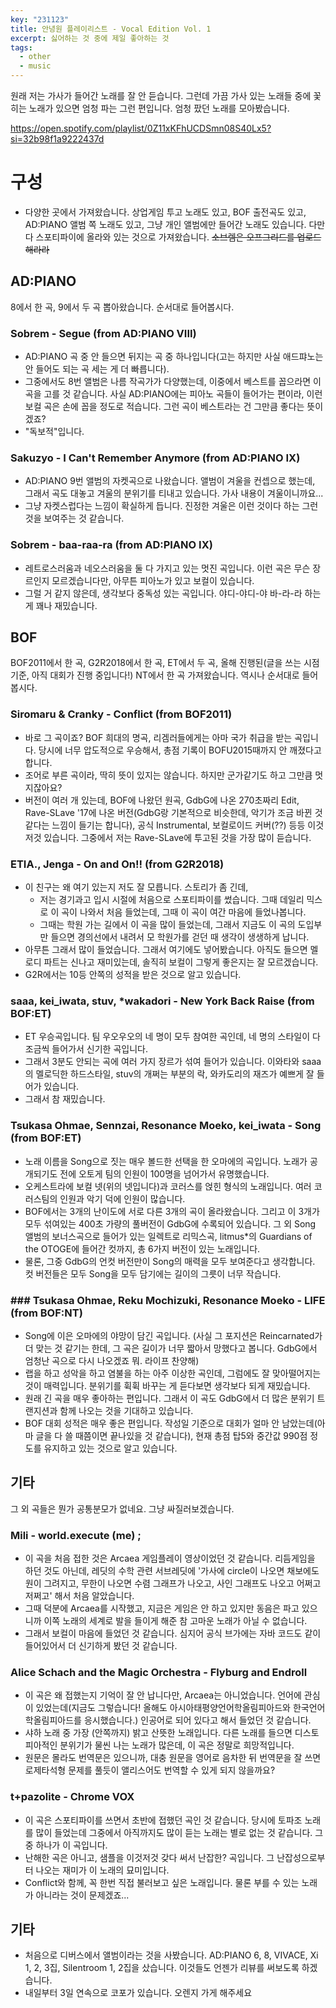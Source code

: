 ```yaml
---
key: "231123"
title: 안녕원 플레이리스트 - Vocal Edition Vol. 1
excerpt: 싫어하는 것 중에 제일 좋아하는 것
tags:
  - other
  - music
---
```

원래 저는 가사가 들어간 노래를 잘 안 듣습니다. 그런데 가끔 가사 있는 노래들 중에 꽃히는 노래가 있으면 엄청 파는 그런 편입니다. 엄청 팠던 노래를 모아봤습니다.

https://open.spotify.com/playlist/0Z11xKFhUCDSmn08S40Lx5?si=32b98f1a9222437d

# 구성
- 다양한 곳에서 가져왔습니다. 상업게임 투고 노래도 있고, BOF 출전곡도 있고, AD:PIANO 앨범 쪽 노래도 있고, 그냥 개인 앨범에만 들어간 노래도 있습니다. 다만 다 스포티파이에 올라와 있는 것으로 가져왔습니다. ~~소브렘은 오프그리드를 업로드해라라~~

## AD:PIANO
8에서 한 곡, 9에서 두 곡 뽑아왔습니다. 순서대로 들어봅시다.

### Sobrem - Segue (from AD:PIANO VIII)
- AD:PIANO 곡 중 안 들으면 뒤지는 곡 중 하나입니다(고는 하지만 사실 애드퍄노는 안 들어도 되는 곡 세는 게 더 빠릅니다).
- 그중에서도 8번 앨범은 나름 작곡가가 다양했는데, 이중에서 베스트를 꼽으라면 이 곡을 고를 것 같습니다. 사실 AD:PIANO에는 피아노 곡들이 들어가는 편이라, 이런 보컬 곡은 손에 꼽을 정도로 적습니다. 그런 곡이 베스트라는 건 그만큼 좋다는 뜻이겠죠?
- "독보적"입니다.

### Sakuzyo - I Can't Remember Anymore (from AD:PIANO IX)
- AD:PIANO 9번 앨범의 자켓곡으로 나왔습니다. 앨범이 겨울을 컨셉으로 했는데, 그래서 곡도 대놓고 겨울의 분위기를 티내고 있습니다. 가사 내용이 겨울이니까요...
- 그냥 자켓스럽다는 느낌이 확실하게 듭니다. 진정한 겨울은 이런 것이다 하는 그런 것을 보여주는 것 같습니다.

### Sobrem - baa-raa-ra (from AD:PIANO IX)
- 레트로스러움과 네오스러움을 둘 다 가지고 있는 멋진 곡입니다. 이런 곡은 무슨 장르인지 모르겠습니다만, 아무튼 피아노가 있고 보컬이 있습니다.
- 그럴 거 같지 않은데, 생각보다 중독성 있는 곡입니다. 야디-야디-야 바-라-라 하는 게 꽤나 재밌습니다.

## BOF
BOF2011에서 한 곡, G2R2018에서 한 곡, ET에서 두 곡, 올해 진행된(글을 쓰는 시점 기준, 아직 대회가 진행 중입니다!) NT에서 한 곡 가져왔습니다. 역시나 순서대로 들어봅시다.

### Siromaru & Cranky - Conflict (from BOF2011)
- 바로 그 곡이죠? BOF 희대의 명곡, 리겜러들에게는 아마 국가 취급을 받는 곡입니다. 당시에 너무 압도적으로 우승해서, 총점 기록이 BOFU2015때까지 안 깨졌다고 합니다.
- 조어로 부른 곡이라, 딱히 뜻이 있지는 않습니다. 하지만 군가같기도 하고 그만큼 멋지잖아요?
- 버전이 여러 개 있는데, BOF에 나왔던 원곡, GdbG에 나온 270초짜리 Edit, Rave-SLave '17에 나온 버전(GdbG랑 기본적으로 비슷한데, 악기가 조금 바뀐 것 같다는 느낌이 들기는 합니다), 공식 Instrumental, 보컬로이드 커버(??) 등등 이것저것 있습니다. 그중에서 저는 Rave-SLave에 투고된 것을 가장 많이 듣습니다.

### ETIA., Jenga - On and On!! (from G2R2018)
- 이 친구는 왜 여기 있는지 저도 잘 모릅니다. 스토리가 좀 긴데,
	- 저는 경기과고 입시 시절에 처음으로 스포티파이를 썼습니다. 그때 데일리 믹스로 이 곡이 나와서 처음 들었는데, 그때 이 곡이 여간 마음에 들었나봅니다.
	- 그때는 학원 가는 길에서 이 곡을 많이 들었는데, 그래서 지금도 이 곡의 도입부만 들으면 경의선에서 내려서 모 학원가를 걷던 때 생각이 생생하게 납니다.
- 아무튼 그래서 많이 들었습니다. 그래서 여기에도 넣어봤습니다. 아직도 들으면 멜로디 파트는 신나고 재미있는데, 솔직히 보컬이 그렇게 좋은지는 잘 모르겠습니다.
- G2R에서는 10등 안쪽의 성적을 받은 것으로 알고 있습니다.

### saaa, kei_iwata, stuv, \*wakadori - New York Back Raise (from BOF:ET)
- ET 우승곡입니다. 팀 우오우오의 네 명이 모두 참여한 곡인데, 네 명의 스타일이 다 조금씩 들어가서 신기한 곡입니다. 
- 그래서 3분도 안되는 곡에 여러 가지 장르가 섞여 들어가 있습니다. 이와타와 saaa의 멜로딕한 하드스타일, stuv의 개쩌는 부분의 락, 와카도리의 재즈가 예쁘게 잘 들어가 있습니다.
- 그래서 참 재밌습니다.

### Tsukasa Ohmae, Sennzai, Resonance Moeko, kei_iwata - Song (from BOF:ET)
- 노래 이름을 Song으로 짓는 매우 볼드한 선택을 한 오마에의 곡입니다. 노래가 공개되기도 전에 오토게 팀의 인원이 100명을 넘어가서 유명했습니다.
- 오케스트라에 보컬 넷(위의 넷입니다)과 코러스를 얹힌 형식의 노래입니다. 여러 코러스팀의 인원과 악기 덕에 인원이 많습니다.
- BOF에서는 3개의 난이도에 서로 다른 3개의 곡이 올라왔습니다. 그리고 이 3개가 모두 섞여있는 400초 가량의 풀버전이 GdbG에 수록되어 있습니다. 그 외 Song 앨범의 보너스곡으로 들어가 있는 일렉트로 리믹스곡, litmus\*의 Guardians of the OTOGE에 들어간 컷까지, 총 6가지 버전이 있는 노래입니다.
- 물론, 그중 GdbG의 언컷 버전만이 Song의 매력을 모두 보여준다고 생각합니다. 컷 버전들은 모두 Song을 모두 담기에는 길이의 그릇이 너무 작습니다.

### ### Tsukasa Ohmae, Reku Mochizuki, Resonance Moeko - LIFE (from BOF:NT)
- Song에 이은 오마에의 야망이 담긴 곡입니다. (사실 그 포지션은 Reincarnated가 더 맞는 것 같기는 한데, 그 곡은 길이가 너무 짧아서 망했다고 봅니다. GdbG에서 엄청난 곡으로 다시 나오겠죠 뭐. 라이프 찬양해)
- 랩을 하고 성악을 하고 염불을 하는 아주 이상한 곡인데, 그럼에도 잘 맞아떨어지는 것이 매력입니다. 분위기를 휙휙 바꾸는 게 듣다보면 생각보다 되게 재밌습니다.
- 원래 긴 곡을 매우 좋아하는 편입니다. 그래서 이 곡도 GdbG에서 더 많은 분위기 트랜지션과 함께 나오는 것을 기대하고 있습니다.
- BOF 대회 성적은 매우 좋은 편입니다. 작성일 기준으로 대회가 얼마 안 남았는데(아마 글을 다 쓸 때쯤이면 끝나있을 것 같습니다), 현재 총점 탑5와 중간값 990점 정도를 유지하고 있는 것으로 알고 있습니다.

## 기타
그 외 곡들은 뭔가 공통분모가 없네요. 그냥 싸질러보겠습니다.

### Mili - world.execute (me) ;
- 이 곡을 처음 접한 것은 Arcaea 게임플레이 영상이었던 것 같습니다. 리듬게임을 하던 것도 아닌데, 레딧의 수학 관련 서브레딧에 '가사에 circle이 나오면 채보에도 원이 그려지고, 무한이 나오면 수렴 그래프가 나오고, 사인 그래프도 나오고 어쩌고 저쩌고' 해서 처음 알았습니다.
- 그때 덕분에 Arcaea를 시작했고, 지금은 게임은 안 하고 있지만 동음은 파고 있으니까 이쪽 노래의 세계로 발을 들이게 해준 참 고마운 노래가 아닐 수 없습니다.
- 그래서 보컬이 마음에 들었던 것 같습니다. 심지어 공식 브가에는 자바 코드도 같이 들어있어서 더 신기하게 봤던 것 같습니다.

### Alice Schach and the Magic Orchestra - Flyburg and Endroll
- 이 곡은 왜 접했는지 기억이 잘 안 납니다만, Arcaea는 아니었습니다. 언어에 관심이 있었는데(지금도 그렇습니다! 올해도 아시아태평양언어학올림피아드와 한국언어학올림피아드를 응시했습니다.) 인공어로 되어 있다고 해서 들었던 것 같습니다.
- 샤하 노래 중 가장 (안쪽까지) 밝고 산뜻한 노래입니다. 다른 노래를 들으면 디스토피아적인 분위기가 물씬 나는 노래가 많은데, 이 곡은 정말로 희망적입니다.
- 원문은 몰라도 번역문은 있으니까, 대충 원문을 영어로 음차한 뒤 번역문을 잘 쓰면 로제타석형 문제를 풀듯이 앨리스어도 번역할 수 있게 되지 않을까요?

### t+pazolite - Chrome VOX
- 이 곡은 스포티파이를 쓰면서 초반에 접했던 곡인 것 같습니다. 당시에 토파조 노래를 많이 들었는데 그중에서 아직까지도 많이 듣는 노래는 별로 없는 것 같습니다. 그중 하나가 이 곡입니다.
- 난해한 곡은 아니고, 샘플을 이것저것 갖다 써서 난잡한? 곡입니다. 그 난잡성으로부터 나오는 재미가 이 노래의 묘미입니다.
- Conflict와 함께, 꼭 한번 직접 불러보고 싶은 노래입니다. 물론 부를 수 있는 노래가 아니라는 것이 문제겠죠...

## 기타
- 처음으로 디버스에서 앨범이라는 것을 사봤습니다. AD:PIANO 6, 8, VIVACE, Xi 1, 2, 3집, Silentroom 1, 2집을 샀습니다. 이것들도 언젠가 리뷰를 써보도록 하겠습니다.
- 내일부터 3일 연속으로 코포가 있습니다. 오렌지 가게 해주세요
